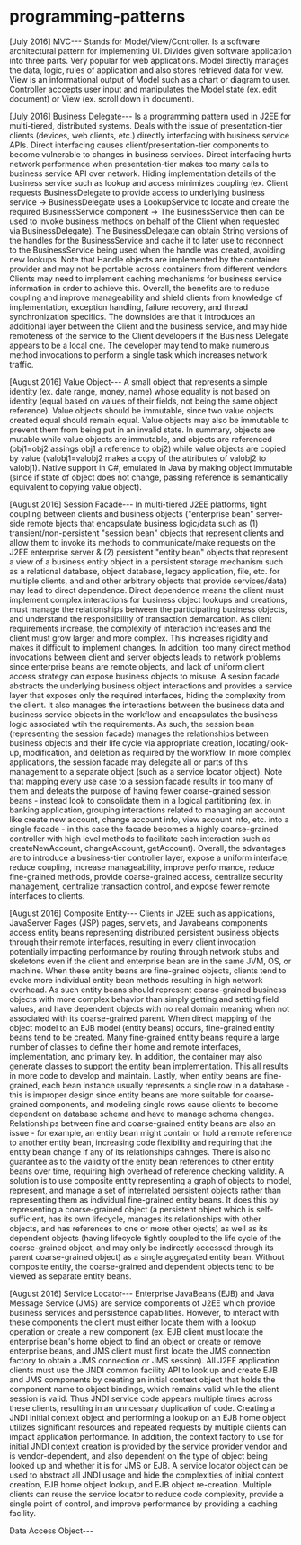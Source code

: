 # programming-patterns

[July 2016] MVC---
Stands for Model/View/Controller. Is a software architectural pattern for implementing UI. Divides given software application into three parts. Very popular for web applications. Model directly manages the data, logic, rules of application and also stores retrieved data for view. View is an informational output of Model such as a chart or diagram to user. Controller acccepts user input and manipulates the Model state (ex. edit document) or View (ex. scroll down in document).

[July 2016] Business Delegate---
Is a programming pattern used in J2EE for multi-tiered, distributed systems. Deals with the issue of presentation-tier clients (devices, web clients, etc.) directly interfacing with business service APIs. Direct interfacing causes client/presentation-tier components to become vulnerable to changes in business services. Direct interfacing hurts network performance when presentation-tier makes too many calls to business service API over network. Hiding implementation details of the business service such as lookup and access minimizes coupling (ex. Client requests BusinessDelegate to provide access to underlying business service -> BusinessDelegate uses a LookupService to locate and create the required BusinessService component -> The BusinessService then can be used to invoke business methods on behalf of the Client when requested via BusinessDelegate). The BusinessDelegate can obtain String versions of the handles for the BusinessService and cache it to later use to reconnect to the BusinessService being used when the handle was created, avoiding new lookups. Note that Handle objects are implemented by the container provider and may not be portable across containers from different vendors. Clients may need to implement caching mechanisms for business service information in order to achieve this. Overall, the benefits are to reduce coupling and improve manageability and shield clients from knowledge of implementation, exception handling, failure recovery, and thread synchronization specifics. The downsides are that it introduces an additional layer between the Client and the business service, and may hide remoteness of the service to the Client developers if the Business Delegate appears to be a local one. The developer may tend to make numerous method invocations to perform a single task which increases network traffic.

[August 2016] Value Object---
A small object that represents a simple identity (ex. date range, money, name) whose equality is not based on identity (equal based on values of their fields, not being the same object reference). Value objects should be immutable, since two value objects created equal should remain equal. Value objects may also be immutable to prevent them from being put in an invalid state. In summary, objects are mutable while value objects are immutable, and objects are referenced (obj1=obj2 assings obj1 a reference to obj2) while value objects are copied by value (valobj1=valobj2 makes a copy of the attributes of valobj2 to valobj1). Native support in C#, emulated in Java by making object immutable (since if state of object does not change, passing reference is semantically equivalent to copying value object).

[August 2016] Session Facade---
In multi-tiered J2EE platforms, tight coupling between clients and business objects ("enterprise bean" server-side remote bjects that encapsulate business logic/data such as (1) transient/non-persistent "session bean" objects that represent clients and allow them to invoke its methods to communicate/make requests on the J2EE enterprise server & (2) persistent "entity bean" objects that represent a view of a business entity object in a persistent storage mechanism such as a relational database, object database, legacy application, file, etc. for multiple clients, and and other arbitrary objects that provide services/data) may lead to direct dependence. Direct dependence means the client must implement complex interactions for business object lookups and creations,  must manage the relationships between the participating business objects, and understand the responsibility of transaction demarcation. As client requirements increase, the complexity of interaction increases and the client must grow larger and more complex. This increases rigidity and makes it difficult to implement changes. In addition, too many direct method invocations between client and server objects leads to network problems since enterprise beans are remote objects, and lack of uniform client access strategy can expose business objects to misuse. A sesion facade abstracts the underlying business object interactions and provides a service layer that exposes only the required interfaces, hiding the complexity from the client. It also manages the interactions between the business data and business service objects in the workflow and encapsulates the business logic associated wtih the requirements. As such, the session bean (representing the session facade) manages the relationships between business objects and their life cycle via appropriate creation, locating/look-up, modification, and deletion as required by the workflow. In more complex applications, the session facade may delegate all or parts of this management to a separate object (such as a service locator object). Note that mapping every use case to a session facade results in too many of them and defeats the purpose of having fewer coarse-grained session beans - instead look to consolidate them in a logical partitioning (ex. in banking application, grouping interactions related to managing an account like create new account, change account info, view account info, etc. into a single facade - in this case the facade becomes a highly coarse-grained controller with high level methods to facilitate each interaction such as createNewAccount, changeAccount, getAccount). Overall, the advantages are to introduce a business-tier controller layer, expose a uniform interface, reduce coupling, increase manageability, improve performance, reduce fine-grained methods, provide coarse-grained access, centralize security management, centralize transaction control, and expose fewer remote interfaces to clients.

[August 2016] Composite Entity---
Clients in J2EE such as applications, JavaServer Pages (JSP) pages, servlets, and Javabeans components access entity beans representing distributed persistent business objects through their remote interfaces, resulting in every client invocation potentially impacting performance by routing through network stubs and skeletons even if the client and enterprise bean are in the same JVM, OS, or machine. When these entity beans are fine-grained objects, clients tend to evoke more individual entity bean methods resulting in high network overhead. As such entity beans should represent coarse-grained business objects with more complex behavior than simply getting and setting field values, and have dependent objects with no real domain meaning when not associated with its coarse-grained parent. When direct mapping of the object model to an EJB model (entity beans) occurs, fine-grained entity beans tend to be created. Many fine-grained entity beans require a large number of classes to define their home and remote interfaces, implementation, and primary key. In addition, the container may also generate classes to support the entity bean implementation. This all results in more code to develop and maintain. Lastly, when entity beans are fine-grained, each bean instance usually represents a single row in a database - this is improper design since entity beans are more suitable for coarse-grained components, and modeling single rows cause clients to become dependent on database schema and have to manage schema changes. Relationships between fine and coarse-grained entity beans are also an issue - for example, an entity bean might contain or hold a remote reference to another entity bean, increasing code flexibility and requiring that the entity bean change if any of its relationships cahnges. There is also no guarantee as to the validity of the entity bean references to other entity beans over time, requiring high overhead of reference checking validity. A solution is to use composite entity representing a graph of objects to model, represent, and manage a set of interrelated persistent objects rather than representing them as individual fine-grained entity beans. It does this by representing a coarse-grained object (a persistent object which is self-sufficient, has its own lifecycle, manages its relationships with other objects, and has references to one or more other ojects) as well as its dependent objects (having lifecycle tightly coupled to the life cycle of the coarse-grained object, and may only be indirectly accessed through its parent coarse-grained object) as a single aggregated entity bean. Without composite entity, the coarse-grained and dependent objects tend to be viewed as separate entity beans.

[August 2016] Service Locator---
Enterprise JavaBeans (EJB) and Java Message Service (JMS) are service components of J2EE which provide business services and persistence capabilities. However, to interact with these components the client must either locate them with a lookup operation or create a new component (ex. EJB client must locate the enterprise bean's home object to find an object or create or remove enterprise beans, and JMS client must first locate the JMS connection factory to obtain a JMS connection or JMS session). All J2EE application clients must use the JNDI common facility API to look up and create EJB and JMS components by creating an initial context object that holds the component name to object bindings, which remains valid while the client session is valid. Thus JNDI service code appears multiple times across these clients, resulting in an unncessary duplication of code. Creating a JNDI initial context object and performing a lookup on an EJB home object utilizes significant resources and repeated requests by multiple clients can impact application performance. In addition, the context factory to use for initial JNDI context creation is provided by the service provider vendor and is vendor-dependent, and also dependent on the type of object being looked up and whether it is for JMS or EJB. A service locator object can be used to abstract all JNDI usage and hide the complexities of initial context creation, EJB home object lookup, and EJB object re-creation. Multiple clients can reuse the service locator to reduce code complexity, provide a single point of control, and improve performance by providing a caching facility.

Data Access Object---
